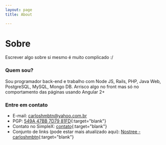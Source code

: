 ```yaml
---
layout: page 
title: About

---
```


# Sobre

Escrever algo sobre si mesmo é muito complicado :/

### Quem sou?

Sou programador back-end e trabalho com Node JS, Rails, PHP, Java Web, PostgreSQL, MySQL, Mongo DB. Arrisco algo no front mas só no comportamento das páginas usando Angular 2+

### Entre em contato

* E-mail: [carloshmbtn@yahoo.com.br](mailto:carloshmbtn@yahoo.com.br)
* PGP: [549A 47BB 7D79 81FD](https://carloshmbtn.github.io/carlos_0x7D7981FD_public.asc){:target="blank"}
* Contato no SimpleX: [contato](https://simplex.chat/contact#/?v=1-4&smp=smp%3A%2F%2FUkMFNAXLXeAAe0beCa4w6X_zp18PwxSaSjY17BKUGXQ%3D%40smp12.simplex.im%2Fl01pGtGtrET805FWlXqpksU05FPC-nWS%23%2F%3Fv%3D1-2%26dh%3DMCowBQYDK2VuAyEA_wcE01QAMg7k5ordozSiCIy1fwwMuEBlL5FQo48JT34%253D%26srv%3Die42b5weq7zdkghocs3mgxdjeuycheeqqmksntj57rmejagmg4eor5yd.onion){:target="blank"}
* Conjunto de links (pode estar mais atualizado aqui): [Nostree - carloshmbtn](https://nostree.me/_@carloshmbtn.github.io){:target="blank"}
